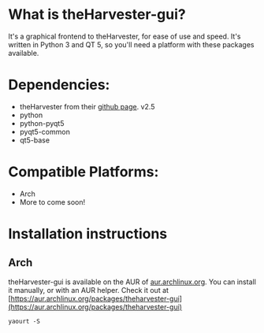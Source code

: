 # What is theHarvester-gui?

It's a graphical frontend to theHarvester, for ease of use and speed. It's written in Python 3 and QT 5, so you'll need a platform with these packages available.

# Dependencies:

* theHarvester from their [github page](http://github.com/laramies/theHarvester). v2.5
* python
* python-pyqt5
* pyqt5-common
* qt5-base

# Compatible Platforms:

* Arch
* More to come soon!

# Installation instructions
## Arch

theHarvester-gui is available on the AUR of [aur.archlinux.org](aur.archlinux.org). You can install it manually, or with an AUR helper. Check it out at [https://aur.archlinux.org/packages/theharvester-gui](https://aur.archlinux.org/packages/theharvester-gui)

`yaourt -S` 